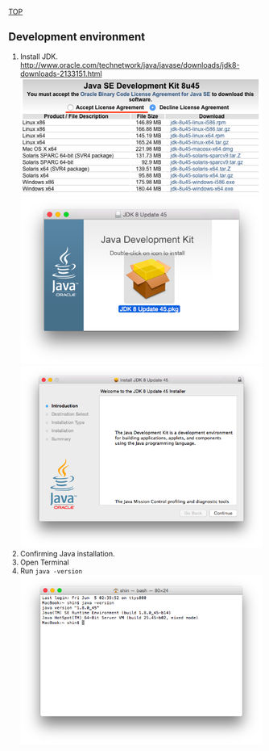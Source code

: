 [TOP](./index.html)


## Development environment
1. Install JDK.
http://www.oracle.com/technetwork/java/javase/downloads/jdk8-downloads-2133151.html
![jdk](./images/1.png)
![jdk](./images/2.png)
![jdk](./images/3.png)
2. Confirming Java installation.
 1. Open Terminal
 1. Run ```java -version```  
 ![jdk](./images/4.png)
